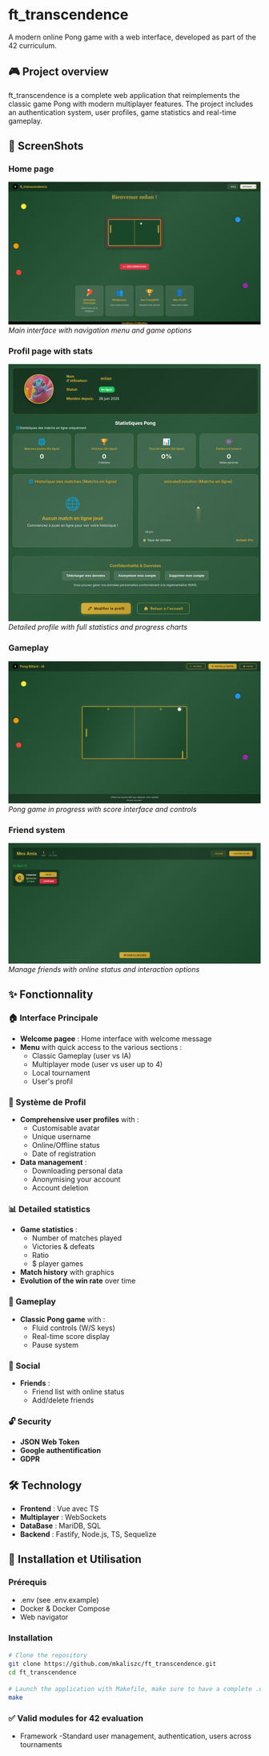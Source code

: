 # ft_transcendence

A modern online Pong game with a web interface, developed as part of the 42 curriculum.

## 🎮 Project overview

ft_transcendence is a complete web application that reimplements the classic game Pong with modern multiplayer features. The project includes an authentication system, user profiles, game statistics and real-time gameplay.

## 📸 ScreenShots

### Home page
![Interface d'accueil](screenshots/home.png)
*Main interface with navigation menu and game options*

### Profil page with stats
![Profil utilisateur](screenshots/profile.png)
*Detailed profile with full statistics and progress charts*

### Gameplay
![Gameplay](screenshots/gameplay.png)
*Pong game in progress with score interface and controls*

### Friend system
![Système d'amis](screenshots/friends.png)
*Manage friends with online status and interaction options*

## ✨ Fonctionnality

### 🏠 Interface Principale
- **Welcome pagee** : Home interface with welcome message
- **Menu** with quick access to the various sections :
  - Classic Gameplay (user vs IA)
  - Multiplayer mode (user vs user up to 4)
  - Local tournament
  - User's profil

### 👤 Système de Profil
- **Comprehensive user profiles** with :
  - Customisable avatar
  - Unique username
  - Online/Offline status
  - Date of registration
- **Data management** :
  - Downloading personal data
  - Anonymising your account
  - Account deletion

### 📊 Detailed statistics
- **Game statistics** :
  - Number of matches played
  - Victories & defeats
  - Ratio
  - $ player games
- **Match history** with graphics
- **Evolution of the win rate** over time

### 🎯 Gameplay
- **Classic Pong game** with :
  - Fluid controls (W/S keys)
  - Real-time score display
  - Pause system

### 👥 Social
- **Friends** :
  - Friend list with online status
  - Add/delete friends

### 🔓 Security
- **JSON Web Token**
- **Google authentification**
- **GDPR**

## 🛠️ Technology

- **Frontend** : Vue avec TS
- **Multiplayer** : WebSockets
- **DataBase** : MariDB, SQL
- **Backend** : Fastify, Node.js, TS, Sequelize

## 🚀 Installation et Utilisation

### Prérequis
- .env (see .env.example)
- Docker & Docker Compose
- Web navigator

### Installation
```bash
# Clone the repository
git clone https://github.com/mkaliszc/ft_transcendence.git
cd ft_transcendence

# Launch the application with Makefile, make sure to have a complete .env
make
```

### ✅ Valid modules for 42 evaluation 
- Framework
-Standard user management, authentication, users across
tournaments
